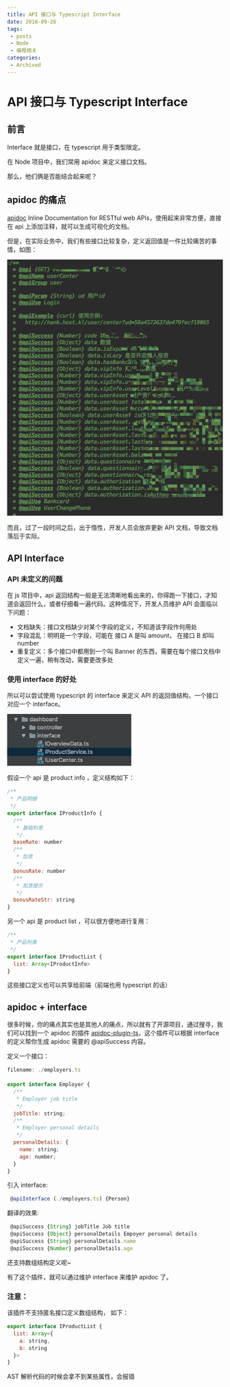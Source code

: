 ```yaml
---
title: API 接口与 Typescript Interface
date: 2018-09-26
tags:
 - posts
 - Node
 - 编程相关
categories: 
 - Archived
---
```

# API 接口与 Typescript Interface





## 前言

Interface 就是接口，在 typescript 用于类型限定。 

在 Node 项目中，我们常用 apidoc 来定义接口文档。 

那么，他们俩是否能结合起来呢？

## apidoc 的痛点

[apidoc](http://apidocjs.com/) Inline Documentation for RESTful web APIs，使用起来非常方便，直接在 api 上添加注释，就可以生成可视化的文档。

但是，在实际业务中，我们有些接口比较复杂，定义返回值是一件比较痛苦的事情，如图：

![-1537959979248.png](./image/-1537959979248.png)

而且，过了一段时间之后，出于惰性，开发人员会放弃更新 API 文档，导致文档落后于实际。

## API Interface

### API 未定义的问题

在 js 项目中，api 返回结构一般是无法清晰地看出来的，你得跑一下接口，才知道会返回什么，或者仔细看一遍代码。这种情况下，开发人员维护 API 会面临以下问题：

* 文档缺失：接口文档缺少对某个字段的定义，不知道该字段作何用处
* 字段混乱：明明是一个字段，可能在 接口 A 是叫 amount， 在接口 B 却叫 number
* 重复定义：多个接口中都用到一个叫 Banner 的东西，需要在每个接口文档中定义一遍，稍有改动，需要更改多处
### 使用 interface 的好处

所以可以尝试使用 typescript 的 interface 来定义 API 的返回值结构，一个接口对应一个 interface。

![-1538033991774.png](./image/-1538033991774.png)

假设一个 api 是 product info ，定义结构如下：

```js
/**
 * 产品明细
 */
export interface IProductInfo {
  /**
   * 基础利息
   */
  baseRate: number
  /**
   * 加息
   */
  bonusRate: number
  /**
   * 加息提示
   */
  bonusRateStr: string
}
```

另一个 api 是 product list ，可以很方便地进行复用：

```js
/**
 * 产品列表
 */
export interface IProductList {
  list: Array<IProductInfo>
}
```

这些接口定义也可以共享给前端（前端也用 typescript 的话）

## apidoc + interface

很多时候，你的痛点其实也是其他人的痛点，所以就有了开源项目，通过搜寻，我们可以找到一个 apidoc 的插件 [apidoc-plugin-ts](https://github.com/tgreyjs/apidoc-plugin-ts)，这个插件可以根据 interface 的定义帮你生成 apidoc 需要的 @apiSuccess 内容。 

定义一个接口：

```js
filename: ./employers.ts

export interface Employer {
  /**
   * Employer job title
   */
  jobTitle: string;
  /**
   * Employer personal details
   */
  personalDetails: {
    name: string;
    age: number;
  }
}
```

引入 interface:

```js
 @apiInterface (./employers.ts) {Person}
```

翻译的效果:

```js
 @apiSuccess {String} jobTitle Job title
 @apiSuccess {Object} personalDetails Empoyer personal details
 @apiSuccess {String} personalDetails.name
 @apiSuccess {Number} personalDetails.age
```

还支持数组结构定义呢~ 

有了这个插件，就可以通过维护 interface 来维护 apidoc 了。

### 注意：

该插件不支持匿名接口定义数组结构， 如下：

```js
export interface IProductList {
  list: Array<{
    a: string,
    b: string
  }>
}
```

AST 解析代码的时候会拿不到某些属性，会报错


